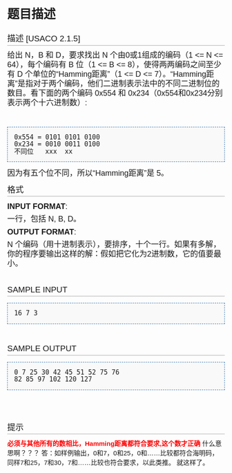 # 题目描述


<h2 style="background-image:none;background-attachment:initial;background-origin:initial;background-clip:initial;font-weight:normal;margin-top:0px;margin-right:0px;margin-bottom:0.6em;margin-left:0px;overflow-x:hidden;overflow-y:hidden;padding-top:0.5em;padding-bottom:0.17em;border-bottom-width:1px;border-bottom-style:solid;border-bottom-color:#AAAAAA;font-size:19px;font-family:sans-serif;line-height:22px;">
<span class="mw-headline" id=".E6.8F.8F.E8.BF.B0">描述 [USACO 2.1.5]</span> 
</h2>
<p style="margin-top:0.4em;margin-right:0px;margin-bottom:0.5em;margin-left:0px;line-height:22px;font-family:sans-serif;font-size:15px;">
<span style="font-size:18px;">给出 N，B 和 D，要求找出 N 个由0或1组成的编码（1 &lt;= N &lt;= 64），每个编码有 B 位（1 &lt;= B &lt;= 8），使得两两编码之间至少有 D 个单位的“Hamming距离”（1 &lt;= D &lt;= 7）。“Hamming距离”是指对于两个编码，他们二进制表示法中的不同二进制位的数目。看下面的两个编码 0x554 和 0x234（0x554和0x234分别表示两个十六进制数）:</span> 
</p>
<p style="margin-top:0.4em;margin-right:0px;margin-bottom:0.5em;margin-left:0px;line-height:22px;font-family:sans-serif;font-size:15px;">
 
</p>
<pre style="padding-top:1em;padding-right:1em;padding-bottom:1em;padding-left:1em;border-top-width:1px;border-right-width:1px;border-bottom-width:1px;border-left-width:1px;border-top-style:dashed;border-right-style:dashed;border-bottom-style:dashed;border-left-style:dashed;border-top-color:#2F6FAB;border-right-color:#2F6FAB;border-bottom-color:#2F6FAB;border-left-color:#2F6FAB;border-image:initial;background-color:#F9F9F9;line-height:1.1em;font-size:15px;">0x554 = 0101 0101 0100
0x234 = 0010 0011 0100
不同位   xxx  xx
</pre>
<p style="margin-top:0.4em;margin-right:0px;margin-bottom:0.5em;margin-left:0px;line-height:22px;font-family:sans-serif;font-size:15px;">
<span style="font-size:18px;">因为有五个位不同，所以“Hamming距离”是 5。</span> 
</p>
<h2 style="background-image:none;background-attachment:initial;background-origin:initial;background-clip:initial;font-weight:normal;margin-top:0px;margin-right:0px;margin-bottom:0.6em;margin-left:0px;overflow-x:hidden;overflow-y:hidden;padding-top:0.5em;padding-bottom:0.17em;border-bottom-width:1px;border-bottom-style:solid;border-bottom-color:#AAAAAA;font-size:19px;font-family:sans-serif;line-height:22px;">
<span class="mw-headline" id=".E6.A0.BC.E5.BC.8F">格式</span> 
</h2>
<p style="margin-top:0.4em;margin-right:0px;margin-bottom:0.5em;margin-left:0px;line-height:22px;font-family:sans-serif;font-size:15px;">
<b><span style="font-size:18px;">INPUT FORMAT</span></b><span style="font-size:18px;">:</span>
</p>
<p style="margin-top:0.4em;margin-right:0px;margin-bottom:0.5em;margin-left:0px;line-height:22px;font-family:sans-serif;font-size:15px;">
<span style="font-size:18px;">一行，包括 N, B, D。</span> 
</p>
<p style="margin-top:0.4em;margin-right:0px;margin-bottom:0.5em;margin-left:0px;line-height:22px;font-family:sans-serif;font-size:15px;">
<b><span style="font-size:18px;">OUTPUT FORMAT</span></b><span style="font-size:18px;">:</span>
</p>
<p style="margin-top:0.4em;margin-right:0px;margin-bottom:0.5em;margin-left:0px;line-height:22px;font-family:sans-serif;font-size:15px;">
<span style="font-size:18px;">N 个编码（用十进制表示），要排序，十个一行。如果有多解，你的程序要输出这样的解：假如把它化为2进制数，它的值要最小。</span> 
</p>
<h2 style="background-image:none;background-attachment:initial;background-origin:initial;background-clip:initial;font-weight:normal;margin-top:0px;margin-right:0px;margin-bottom:0.6em;margin-left:0px;overflow-x:hidden;overflow-y:hidden;padding-top:0.5em;padding-bottom:0.17em;border-bottom-width:1px;border-bottom-style:solid;border-bottom-color:#AAAAAA;font-size:19px;font-family:sans-serif;line-height:22px;">
<span class="mw-headline" id="SAMPLE_INPUT"><br/>
SAMPLE INPUT</span> 
</h2>
<pre style="padding-top:1em;padding-right:1em;padding-bottom:1em;padding-left:1em;border-top-width:1px;border-right-width:1px;border-bottom-width:1px;border-left-width:1px;border-top-style:dashed;border-right-style:dashed;border-bottom-style:dashed;border-left-style:dashed;border-top-color:#2F6FAB;border-right-color:#2F6FAB;border-bottom-color:#2F6FAB;border-left-color:#2F6FAB;border-image:initial;background-color:#F9F9F9;line-height:1.1em;font-size:15px;">16 7 3
</pre>
<h2 style="background-image:none;background-attachment:initial;background-origin:initial;background-clip:initial;font-weight:normal;margin-top:0px;margin-right:0px;margin-bottom:0.6em;margin-left:0px;overflow-x:hidden;overflow-y:hidden;padding-top:0.5em;padding-bottom:0.17em;border-bottom-width:1px;border-bottom-style:solid;border-bottom-color:#AAAAAA;font-size:19px;font-family:sans-serif;line-height:22px;">
<span class="mw-headline" id="SAMPLE_OUTPUT"><br/>
SAMPLE OUTPUT</span> 
</h2>
<pre style="padding-top:1em;padding-right:1em;padding-bottom:1em;padding-left:1em;border-top-width:1px;border-right-width:1px;border-bottom-width:1px;border-left-width:1px;border-top-style:dashed;border-right-style:dashed;border-bottom-style:dashed;border-left-style:dashed;border-top-color:#2F6FAB;border-right-color:#2F6FAB;border-bottom-color:#2F6FAB;border-left-color:#2F6FAB;border-image:initial;background-color:#F9F9F9;line-height:1.1em;font-size:15px;">0 7 25 30 42 45 51 52 75 76
82 85 97 102 120 127
</pre>
<p style="margin-top:0.4em;margin-right:0px;margin-bottom:0.5em;margin-left:0px;line-height:22px;font-family:sans-serif;font-size:15px;">
 
</p>
<h2 style="background-image:none;background-attachment:initial;background-origin:initial;background-clip:initial;font-weight:normal;margin-top:0px;margin-right:0px;margin-bottom:0.6em;margin-left:0px;overflow-x:hidden;overflow-y:hidden;padding-top:0.5em;padding-bottom:0.17em;border-bottom-width:1px;border-bottom-style:solid;border-bottom-color:#AAAAAA;font-size:19px;font-family:sans-serif;line-height:22px;">
<span class="mw-headline" id=".E6.8F.90.E7.A4.BA"><br/>
提示</span> 
</h2>
<p style="margin-top:0.4em;margin-right:0px;margin-bottom:0.5em;margin-left:0px;line-height:22px;font-family:sans-serif;font-size:15px;">
<span style="color:#FF0000;"><b>必须与其他所有的数相比，Hamming距离都符合要求,这个数才正确</b></span> 什么意思啊？？？ 答：如样例输出，0和7，0和25，0和……比较都符合海明码，同样7和25，7和30，7和……比较也符合要求，以此类推。 就这样了。
</p>
